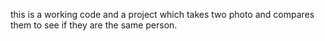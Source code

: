 this is a working code and a project which takes two photo and compares them to see if they are the same person. 
